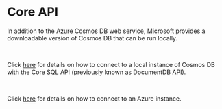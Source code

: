 # Core API

In addition to the Azure Cosmos DB web service, Microsoft provides a downloadable version of Cosmos DB that can be run locally.

&nbsp;

Click [here](<Localinstance1.md>) for details on how to connect to a local instance of Cosmos DB with the Core SQL API (previously known as DocumentDB API).

&nbsp;

Click [here](<Azureinstance.md>) for details on how to connect to an Azure instance.

